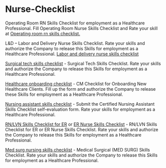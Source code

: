# Nurse-Checklist

Operating Room RN Skills Checklist for employment as a Healthcare Professional. Fill Operating Room Nurse Skills Checklist and Rate your skill at <a href="https://teemagroup.com/nurse-checklist/operating-room-rn/">Operating room rn skills checklist.</a>

L&D – Labor and Delivery Nurse Skills Checklist. Rate your skills and authorize the Company to release this Skills for employment as a Healthcare Professional. <a href="https://teemagroup.com/nurse-checklist/l-and-d/">Labor and delivery nurse skills checklist</a>

<a href="https://teemagroup.com/nurse-checklist/surgical-technician/">Surgical tech skills checklist</a> - Surgical Tech Skills Checklist. Rate your skills and authorize the Company to release this Skills for employment as a Healthcare Professional.

<a href="https://teemagroup.com/nurse-checklist/cm-checklist-for-onboarding-new-healthcare-clients/">Healthcare onboarding checklist</a> - CM Checklist for Onboarding New Healthcare Clients. Fill up the form and authorize the Company to release these Skills for employment as a Healthcare Professional.

<a href="https://teemagroup.com/nurse-checklist/certified-nursing-assistant/">Nursing assistant skills checklist</a> - Submit the Certified Nursing Assistant Skills Checklist self-evaluation form. Rate your skills for employment as a Healthcare Professional.

<a href="https://teemagroup.com/nurse-checklist/rn-lvn-skills-checklist-for-er/">RN/LVN Skills Checklist for ER</a> or <a href="https://teemagroup.com/nurse-checklist/rn-lvn-skills-checklist-for-er/">ER Nurse Skills Checklist</a> - RN/LVN Skills Checklist for ER or ER Nurse Skills Checklist. Rate your skills and authorize the Company to release this Skills for employment as a Healthcare Professional.

<a href="https://teemagroup.com/nurse-checklist/med-surg/">Med surg nursing skills checklist</a> - Medical Surgical (MED SURG) Skills Checklist. Rate your skills and authorize the Company to release this Skills for employment as a Healthcare Professional.






